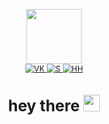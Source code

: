 <div id="header" align="center">
  <img src="https://media.giphy.com/media/WRdRtrUDLcUBzTJtHx/giphy.gif" width="100"/>
  <div id="badges">
    <a href="https://vk.com/evgeniy_potapov">
      <img src="https://img.shields.io/badge/VK-Profile-blue" alt="VK"/>
    </a>
    </a>
    <a href="https://stepik.org/users/466589884">
      <img src="https://img.shields.io/badge/S-Profile-lightgrey" alt="S"/>
    </a>
    <a href="https://spb.hh.ru/resume/8739be59ff09b1d4800039ed1f69595261594b">
      <img src="https://img.shields.io/badge/HH-Resume-red" alt="HH"/>
    </a>
  </div>
  <img src="https://komarev.com/ghpvc/?username=PotapovE&style=flat-square&color=blue" alt=""/>
  <h1>
    hey there
    <img src="https://media.giphy.com/media/hvRJCLFzcasrR4ia7z/giphy.gif" width="30px"/>
  </h1>
</div>
